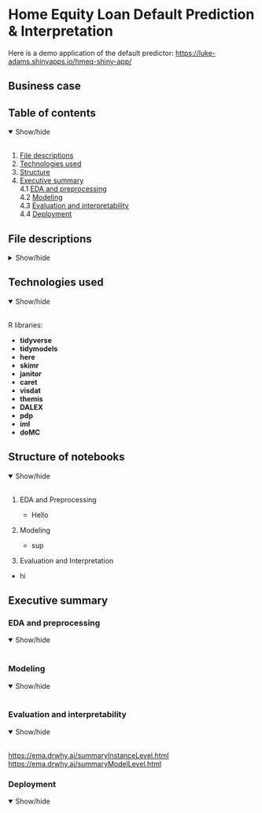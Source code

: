 # Home Equity Loan Default Prediction & Interpretation

Here is a demo application of the default predictor: https://luke-adams.shinyapps.io/hmeq-shiny-app/

## Business case


## Table of contents

<details open>
  <summary>Show/hide</summary>
  <br>
  
  1. [File descriptions](#file-descriptions)
  2. [Technologies used](#technologies-used)
  3. [Structure](#structure-of-notebooks)
  4. [Executive summary](#executive-summary)<br>
      4.1 [EDA and preprocessing](#eda-and-preprocessing)<br>
      4.2 [Modeling](#modeling)<br>
      4.3 [Evaluation and interpretability](#evaluation-and-interpretability)<br>
      4.4 [Deployment](#deployment)
  
</details>


## File descriptions

<details>
  <summary>Show/hide</summary>
  <br>
  For input after I add files to git
  
</details>


## Technologies used

<details open>
  <summary>Show/hide</summary>
  <br>

R libraries: <br>
  
- **tidyverse** <br>
- **tidymodels** <br>
- **here** <br>
- **skimr** <br>
- **janitor** <br>
- **caret** <br>
- **visdat** <br>
- **themis** <br>
- **DALEX** <br>
- **pdp** <br>
- **iml** <br>
- **doMC** <br>
  
</details>

## Structure of notebooks

<details open>
  <summary>Show/hide</summary>
  <br>

1. EDA and Preprocessing
   - Hello
  
2. Modeling
   - sup
  
3. Evaluation and Interpretation
  - hi
  
  
</details>

## Executive summary

### EDA and preprocessing

<details open>
  <summary>Show/hide</summary>
  <br>
  
</details>

### Modeling

<details open>
  <summary>Show/hide</summary>
  <br>
  
</details>

### Evaluation and interpretability

<details open>
  <summary>Show/hide</summary>
  <br>
  
  https://ema.drwhy.ai/summaryInstanceLevel.html <br>
  https://ema.drwhy.ai/summaryModelLevel.html
  
</details>

### Deployment

<details open>
  <summary>Show/hide</summary>
  <br>
  
</details>
